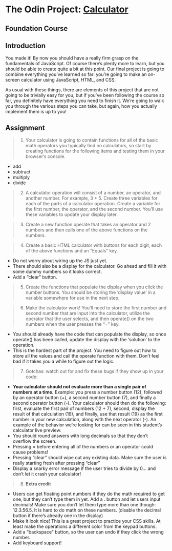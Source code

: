 # The Odin Project: [Calculator](https://www.theodinproject.com/lessons/foundations-calculator#project-solution)

## Foundation Course

## Introduction

You made it! By now you should have a really firm grasp on the fundamentals of JavaScript. Of course there’s plenty more to learn, but you should be able to create quite a bit at this point. Our final project is going to combine everything you’ve learned so far: you’re going to make an on-screen calculator using JavaScript, HTML, and CSS.

As usual with these things, there are elements of this project that are not going to be trivially easy for you, but if you’ve been following the course so far, you definitely have everything you need to finish it. We’re going to walk you through the various steps you can take, but again, how you actually implement them is up to you!

## Assignment

> 1. Your calculator is going to contain functions for all of the basic math operators you typically find on calculators, so start by creating functions for the following items and testing them in your browser’s console.

- add
- subtract
- multiply
- divide

> 2. A calculator operation will consist of a number, an operator, and another number. For example, 3 + 5. Create three variables for each of the parts of a calculator operation. Create a variable for the first number, the operator, and the second number. You’ll use these variables to update your display later.

> 3. Create a new function operate that takes an operator and 2 numbers and then calls one of the above functions on the numbers.

> 4. Create a basic HTML calculator with buttons for each digit, each of the above functions and an “Equals” key.

- Do not worry about wiring up the JS just yet.
- There should also be a display for the calculator. Go ahead and fill it with some dummy numbers so it looks correct.
- Add a “clear” button.

> 5. Create the functions that populate the display when you click the number buttons. You should be storing the ‘display value’ in a variable somewhere for use in the next step.

> 6. Make the calculator work! You’ll need to store the first number and second number that are input into the calculator, utilize the operator that the user selects, and then operate() on the two numbers when the user presses the “=” key.

- You should already have the code that can populate the display, so once operate() has been called, update the display with the ‘solution’ to the operation.
- This is the hardest part of the project. You need to figure out how to store all the values and call the operate function with them. Don’t feel bad if it takes you a while to figure out the logic.

> 7. Gotchas: watch out for and fix these bugs if they show up in your code:

- **Your calculator should not evaluate more than a single pair of numbers at a time.** Example: you press a number button (12), followed by an operator button (+), a second number button (7), and finally a second operator button (-). Your calculator should then do the following: first, evaluate the first pair of numbers (12 + 7), second, display the result of that calculation (19), and finally, use that result (19) as the first number in your new calculation, along with the next operator (-). An example of the behavior we’re looking for can be seen in this student’s calculator live preview.
- You should round answers with long decimals so that they don’t overflow the screen.
- Pressing = before entering all of the numbers or an operator could cause problems!
- Pressing “clear” should wipe out any existing data. Make sure the user is really starting fresh after pressing “clear”
- Display a snarky error message if the user tries to divide by 0… and don’t let it crash your calculator!

> 8. **Extra credit**

- Users can get floating point numbers if they do the math required to get one, but they can’t type them in yet. Add a . button and let users input decimals! Make sure you don’t let them type more than one though: 12.3.56.5. It is hard to do math on these numbers. (disable the decimal button if there’s already one in the display)
- Make it look nice! This is a great project to practice your CSS skills. At least make the operations a different color from the keypad buttons.
- Add a “backspace” button, so the user can undo if they click the wrong number.
- Add keyboard support!
